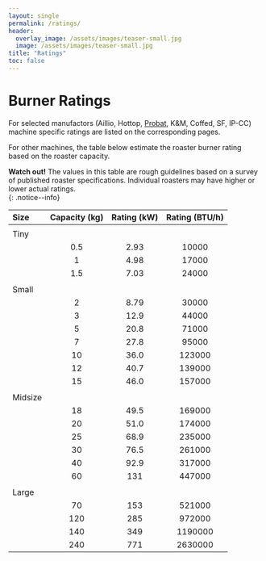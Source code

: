 ```yaml
---
layout: single
permalink: /ratings/
header:
  overlay_image: /assets/images/teaser-small.jpg
  image: /assets/images/teaser-small.jpg
title: "Ratings"
toc: false
---
```


# Burner Ratings


For selected manufactors (Aillio, Hottop, [Probat](/machines/probat/#EnergyRatings), K&M, Coffed, SF, IP-CC) machine specific ratings are listed on the corresponding pages.

For other machines, the table below estimate the roaster burner rating based on the roaster capacity.
 
**Watch out!** The values in this table are rough guidelines based on a survey of published roaster specifications.  Individual roasters may have higher or lower actual ratings.  
{: .notice--info}

|Size|Capacity (kg)|Rating (kW)|Rating (BTU/h)|
|:---|:-----:|:-----:|:-----:|
||||
|Tiny|||
| | 0.5|2.93|10000
| | 1|4.98|17000
| | 1.5|7.03|24000
||||
|Small|||
| | 2|8.79|30000
| | 3|12.9|44000
| | 5|20.8|71000
| | 7|27.8|95000
| | 10|36.0|123000
| | 12|40.7|139000
| | 15|46.0|157000
||||
|Midsize|||
| | 18|49.5|169000
| | 20|51.0|174000
| | 25|68.9|235000
| | 30|76.5|261000
| | 40|92.9|317000
| | 60|131|447000
||||
|Large|||
| | 70|153|521000
| | 120|285|972000
| | 140|349|1190000
| | 240|771|2630000